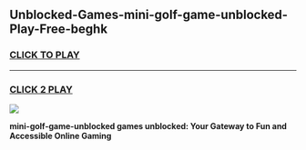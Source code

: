 
## Unblocked-Games-mini-golf-game-unblocked-Play-Free-beghk
<h3>
<a href="https://premium76.site?title=mini-golf-game-unblocked&ref=12A">CLICK TO PLAY</a></h3>
<hr>

<h3>
<a href="https://premium76.site?title=mini-golf-game-unblocked&ref=12A">CLICK 2 PLAY</a>
  
</h3>

<a href="https://premium76.site?title=mini-golf-game-unblocked&ref=12A"><img src="https://clearcache.store/games.png"></a>


**mini-golf-game-unblocked games unblocked: Your Gateway to Fun and Accessible Online Gaming**
